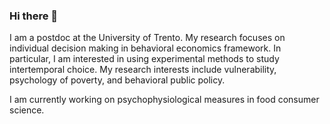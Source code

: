### Hi there 👋

I am a postdoc at the University of Trento. My research focuses on individual decision making in behavioral economics framework. In particular, I am interested in using experimental methods to study intertemporal choice. My research interests include vulnerability, psychology of poverty, and behavioral public policy.

I am currently working on psychophysiological measures in food consumer science.

<!--
**AustejaK/AustejaK** is a ✨ _special_ ✨ repository because its `README.md` (this file) appears on your GitHub profile.

Here are some ideas to get you started:

- 🔭 I’m currently working on ...
- 🌱 I’m currently learning ...
- 👯 I’m looking to collaborate on ...
- 🤔 I’m looking for help with ...
- 💬 Ask me about ...
- 📫 How to reach me: ...
- 😄 Pronouns: ...
- ⚡ Fun fact: ...
-->
